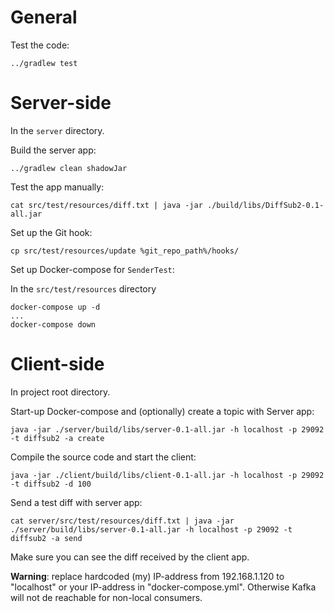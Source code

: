 # General

Test the code:

    ../gradlew test

# Server-side

In the `server` directory.

Build the server app:

    ../gradlew clean shadowJar

Test the app manually:

    cat src/test/resources/diff.txt | java -jar ./build/libs/DiffSub2-0.1-all.jar

Set up the Git hook:

    cp src/test/resources/update %git_repo_path%/hooks/

Set up Docker-compose for `SenderTest`:

In the `src/test/resources` directory

    docker-compose up -d
    ...
    docker-compose down

# Client-side

In project root directory.

Start-up Docker-compose and (optionally) create a topic with Server app:

    java -jar ./server/build/libs/server-0.1-all.jar -h localhost -p 29092 -t diffsub2 -a create

Compile the source code and start the client:

    java -jar ./client/build/libs/client-0.1-all.jar -h localhost -p 29092 -t diffsub2 -d 100

Send a test diff with server app:

    cat server/src/test/resources/diff.txt | java -jar ./server/build/libs/server-0.1-all.jar -h localhost -p 29092 -t diffsub2 -a send

Make sure you can see the diff received by the client app.

**Warning**: replace hardcoded (my) IP-address from 192.168.1.120 to "localhost" or your IP-address in "docker-compose.yml".
Otherwise Kafka will not de reachable for non-local consumers.

